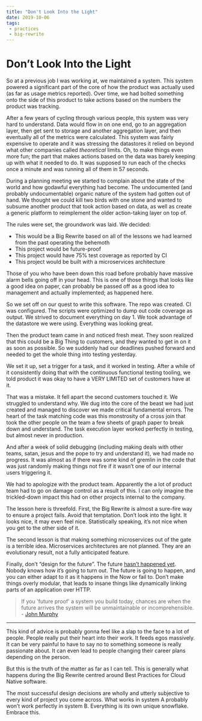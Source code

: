 ```yaml
---
title: "Don't Look Into the Light"
date: 2019-10-06
tags:
 - practices
 - big-rewrite
---
```


# Don’t Look Into the Light

So at a previous job I was working at, we maintained a system. This system
powered a significant part of the core of how the product was actually used (as
far as usage metrics reported). Over time, we had bolted something onto the side
of this product to take actions based on the numbers the product was tracking.

After a few years of cycling through various people, this system was very hard
to understand. Data would flow in on one end, go to an aggregation layer, then
get sent to storage and another aggregation layer, and then eventually all of
the metrics were calculated. This system was fairly expensive to operate and it
was stressing the datastores it relied on beyond what other companies called
_theoretical_ limits. Oh, to make things even more fun; the part that makes
actions based on the data was barely keeping up with what it needed to do. It
was supposed to run each of the checks once a minute and was running all of them
in 57 seconds.

During a planning meeting we started to complain about the state of the world
and how godawful everything had become. The undocumented (and probably
undocumentable) organic nature of the system had gotten out of hand. We thought
we could kill two birds with one stone and wanted to subsume another product
that took action based on data, as well as create a generic platform to
reimplement the older action-taking layer on top of.

The rules were set, the groundwork was laid. We decided:

* This would be a Big Rewrite based on all of the lessons we had learned from
  the past operating the behemoth
* This project would be future-proof
* This project would have 75% test coverage as reported by CI
* This project would be built with a microservices architecture

Those of you who have been down this road before probably have massive alarm
bells going off in your head. This is one of those things that looks like a good
idea on paper, can probably be passed off as a good idea to management and
actually implemented; as happened here.

So we set off on our quest to write this software. The repo was created. CI was
configured. The scripts were optimized to dump out code coverage as output. We
strived to document everything on day 1. We took advantage of the datastore we
were using. Everything was looking great.

Then the product team came in and noticed fresh meat. They soon realized that
this could be a Big Thing to customers, and they wanted to get in on it as soon
as possible. So we suddenly had our deadlines pushed forward and needed to get
the whole thing into testing yesterday.

We set it up, set a trigger for a task, and it worked in testing. After a while
of it consistently doing that with the continuous functional testing tooling, we
told product it was okay to have a VERY LIMITED set of customers have at it.

That was a mistake. It fell apart the second customers touched it. We struggled
to understand why. We dug into the core of the beast we had just created and
managed to discover we made critical fundamental errors. The heart of the task
matching code was this monstrosity of a cross join that took the other people on
the team a few sheets of graph paper to break down and understand. The task
execution layer worked perfectly in testing, but almost never in production.

And after a week of solid debugging (including making deals with other teams,
satan, jesus and the pope to try and understand it), we had made no progress. It
was almost as if there was some kind of gremlin in the code that was just
randomly making things not fire if it wasn’t one of our internal users
triggering it.

We had to apologize with the product team. Apparently the a lot of product team
had to go on damage control as a result of this. I can only imagine the
trickled-down impact this had on other projects internal to the company.

The lesson here is threefold. First, the Big Rewrite is almost a sure-fire way
to ensure a project fails. Avoid that temptation. Don’t look into the light. It
looks nice, it may even feel nice. Statistically speaking, it’s not nice when
you get to the other side of it.

The second lesson is that making something microservices out of the gate is a
terrible idea. Microservices architectures are not planned. They are an
evolutionary result, not a fully anticipated feature.

Finally, don’t “design for the future”. The future [hasn’t happened
yet](https://christine.website/blog/all-there-is-is-now-2019-05-25). Nobody
knows how it’s going to turn out. The future is going to happen, and you can
either adapt to it as it happens in the Now or fail to. Don’t make things overly
modular, that leads to insane things like dynamically linking parts of an
application over HTTP.

> If you 'future proof' a system you build today, chances are when the future
> arrives the system will be unmaintainable or incomprehensible.
\- [John Murphy](https://twitter.com/murphybytes/status/1180131195537039360)

---

This kind of advice is probably gonna feel like a slap to the face to a lot of
people. People really put their heart into their work. It feeds egos massively.
It can be very painful to have to say no to something someone is really
passionate about. It can even lead to people changing their career plans
depending on the person.

But this is the truth of the matter as far as I can tell. This is generally what
happens during the Big Rewrite centred around Best Practices for Cloud Native
software.

The most successful design decisions are wholly and utterly subjective to every
kind of project you come across. What works in system A probably won’t work
perfectly in system B. Everything is its own unique snowflake. Embrace this.
